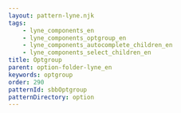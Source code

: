 ```yaml
---
layout: pattern-lyne.njk
tags: 
    - lyne_components_en
    - lyne_components_optgroup_en
    - lyne_components_autocomplete_children_en
    - lyne_components_select_children_en
title: Optgroup
parent: option-folder-lyne_en
keywords: optgroup
order: 290
patternId: sbbOptgroup
patternDirectory: option
---
```

